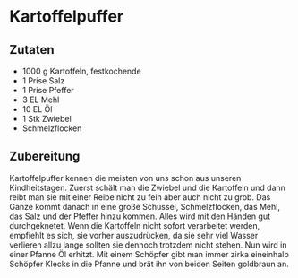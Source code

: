 # Kartoffelpuffer

## Zutaten

- 1000 g Kartoffeln, festkochende
- 1 Prise Salz
- 1 Prise Pfeffer
- 3 EL Mehl
- 10 EL Öl
- 1 Stk Zwiebel
- Schmelzflocken

## Zubereitung

Kartoffelpuffer kennen die meisten von uns schon aus unseren Kindheitstagen. Zuerst schält man die Zwiebel und die Kartoffeln und dann reibt man sie mit einer Reibe nicht zu fein aber auch nicht zu grob.
Das Ganze kommt danach in eine große Schüssel, Schmelzflocken, das Mehl, das Salz und der Pfeffer hinzu kommen. Alles wird mit den Händen gut durchgeknetet.
Wenn die Kartoffeln nicht sofort verarbeitet werden, empfiehlt es sich, sie vorher auszudrücken, da sie sehr viel Wasser verlieren allzu lange sollten sie dennoch trotzdem nicht stehen.
Nun wird in einer Pfanne Öl erhitzt. Mit einem Schöpfer gibt man immer zirka eineinhalb Schöpfer Klecks in die Pfanne und brät ihn von beiden Seiten goldbraun an.
